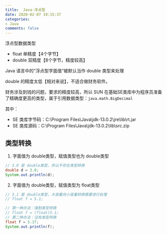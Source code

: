 ```yaml
---
title:  Java-浮点型
date: 2020-02-07 19:15:37
categories:
- Java
comments: false
---
```


浮点型数据类型

- float 单精度【4个字节】
- double 双精度【8个字节，精度较高】

Java 语言中的”浮点型字面值“被默认当作 double 类型来处理

<!-- more -->

double 的精度太低【相对来说】，不适合做财务软件。

财务涉及到钱的问题，要求的精度较高，所以 SUN 在基础SE类库中为程序员准备了精确度更高的类型，属于引用数据类型：`java.math.BigDecimal`



其中：

- SE 类库字节码：C:\Program Files\Java\jdk-13.0.2\jre\lib\rt.jar
- SE 类库源码：C:\Program Files\Java\jdk-13.0.2\lib\src.zip



## 类型转换

1. 字面值为 double类型，赋值类型也为 double类型 

```java
// 3.0 是 double类型，所以不存在类型转换
double d = 3.0;
System.out.println(d);
```



2. 字面值为 double类型，赋值类型为 float类型 

```java
// 3.1 是 double类型，大容量向小容量转换需要进行处理
// float f = 5.1;

// 第一种办法：强制类型转换
// float f = (float)5.1;
// 第二种办法：没有类型转换
float f = 5.1f;
System.out.println(f);
```

